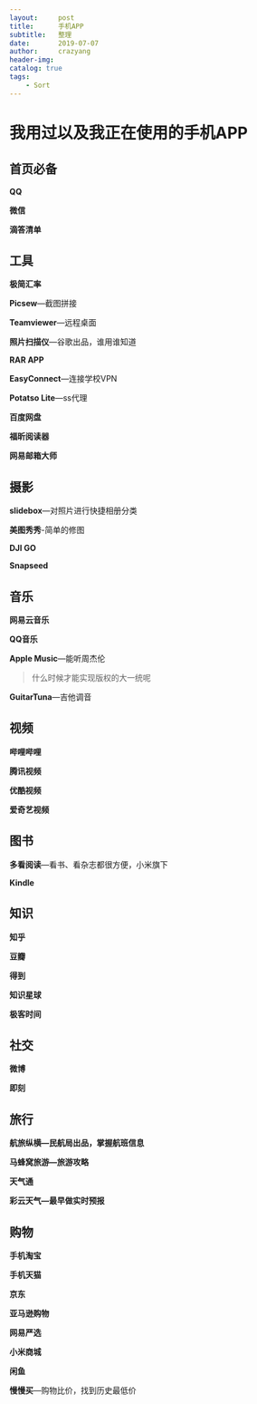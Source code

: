 ```yaml
---
layout:     post
title:      手机APP
subtitle:   整理
date:       2019-07-07
author:     crazyang
header-img: 
catalog: true
tags:
    - Sort
---
```


# 我用过以及我正在使用的手机APP



## 首页必备

**QQ**

**微信**

**滴答清单**



## 工具

**极简汇率**

**Picsew**—截图拼接

**Teamviewer**—远程桌面

**照片扫描仪**—谷歌出品，谁用谁知道

**RAR APP**

**EasyConnect**—连接学校VPN

**Potatso Lite**—ss代理

**百度网盘**

**福昕阅读器**

**网易邮箱大师**



## 摄影

**slidebox**—对照片进行快捷相册分类

**美图秀秀**-简单的修图

**DJI GO**

**Snapseed**



## 音乐

**网易云音乐**

**QQ音乐**

**Apple Music**—能听周杰伦

> 什么时候才能实现版权的大一统呢

**GuitarTuna**—吉他调音



## 视频

**哔哩哔哩**

**腾讯视频**

**优酷视频**

**爱奇艺视频**



## 图书

**多看阅读**—看书、看杂志都很方便，小米旗下

**Kindle**



## 知识

**知乎**

**豆瓣**

**得到**

**知识星球**

**极客时间**



## 社交

**微博**

**即刻**



## 旅行

**航旅纵横—民航局出品，掌握航班信息**

**马蜂窝旅游—旅游攻略**

**天气通**

**彩云天气—最早做实时预报**



## 购物

**手机淘宝**

**手机天猫**

**京东**

**亚马逊购物**

**网易严选**

**小米商城**

**闲鱼**

**慢慢买**—购物比价，找到历史最低价







